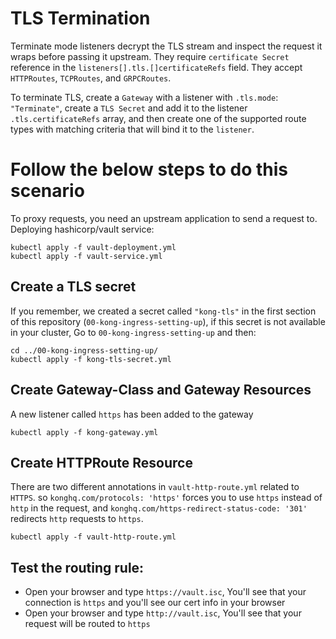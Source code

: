 # TLS Termination
Terminate mode listeners decrypt the TLS stream and inspect the request it wraps before passing it upstream. They require `certificate Secret` reference in the `listeners[].tls.[]certificateRefs` field. They accept `HTTPRoutes`, `TCPRoutes`, and `GRPCRoutes`.

To terminate TLS, create a `Gateway` with a listener with `.tls.mode`: `"Terminate"`, create a `TLS Secret` and add it to the listener `.tls.certificateRefs` array, and then create one of the supported route types with matching criteria that will bind it to the `listener`.

# Follow the below steps to do this scenario

To proxy requests, you need an upstream application to send a request to. Deploying hashicorp/vault service:

    kubectl apply -f vault-deployment.yml
    kubectl apply -f vault-service.yml

## Create a TLS secret
If you remember, we created a secret called `"kong-tls"` in the first section of this repository (`00-kong-ingress-setting-up`), if this secret is not available in your cluster, Go to `00-kong-ingress-setting-up` and then:

    cd ../00-kong-ingress-setting-up/
    kubectl apply -f kong-tls-secret.yml

  ## Create Gateway-Class and Gateway Resources
A new listener called `https` has been added to the gateway

    kubectl apply -f kong-gateway.yml

## Create HTTPRoute Resource
There are two different annotations in `vault-http-route.yml` related to `HTTPS`. so `konghq.com/protocols: 'https'` forces you to use `https` instead of `http` in the request, and `konghq.com/https-redirect-status-code: '301'` redirects `http` requests to `https`.

    kubectl apply -f vault-http-route.yml

## Test the routing rule:
  - Open your browser and type `https://vault.isc`, You'll see that your connection is `https` and you'll see our cert info in your browser
  - Open your browser and type `http://vault.isc`, You'll see that your request will be routed to `https`
